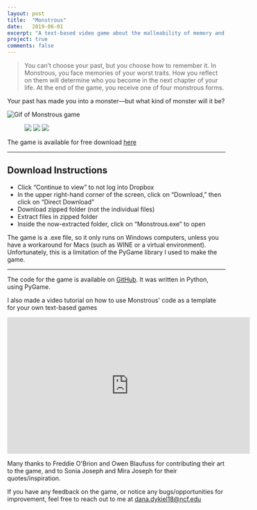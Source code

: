 ```yaml
---
layout: post
title:  "Monstrous"
date:   2019-06-01
excerpt: "A text-based video game about the malleability of memory and facing your worst traits"
project: true
comments: false
---
```

> You can’t choose your past, but you choose how to remember it. In Monstrous, you face memories of your worst traits. 
How you reflect on them will determine who you become in the next chapter of your life. At the end of the game, you
receive one of four monstrous forms.  

Your past has made you into a monster—but what kind of monster will it be?

<img src="https://i.imgur.com/DyclTNV.gif" alt="Gif of Monstrous game">

<figure class="third">
	<img src="https://i.imgur.com/1BGPwip.png">
	<img src="https://i.imgur.com/OVFNhIS.png">
	<img src="https://i.imgur.com/PtxEyJ5.png">
</figure>

The game is available for free download [here](https://www.dropbox.com/s/t3fi9m3suzeues8/Monstrous.zip?dl=0)

<hr>

## Download Instructions
* Click “Continue to view” to not log into Dropbox
* In the upper right-hand corner of the screen, click on “Download,” then click on “Direct Download”
* Download zipped folder (not the individual files)
* Extract files in zipped folder
* Inside the now-extracted folder, click on “Monstrous.exe” to open  

The game is a .exe file, so it only runs on Windows computers, unless you have a workaround for Macs 
(such as WINE or a virtual environment). Unfortunately, this is a limitation of the PyGame library I used to make the game.

<hr>

The code for the game is available on [GitHub](https://github.com/ddykiel/Monstrous). It was written in Python, using PyGame.

I also made a video tutorial on how to use Monstrous' code as a template for your own text-based games
<iframe width="560" height="315" src="https://www.youtube.com/embed/dkbyjrPpnRY" frameborder="0"> </iframe>

Many thanks to Freddie O'Brion and Owen Blaufuss for contributing their art to the game, and to Sonia Joseph and Mira Joseph for their quotes/inspiration.

If you have any feedback on the game, or notice any bugs/opportunities for improvement, feel free to reach out to me at dana.dykiel18@ncf.edu
